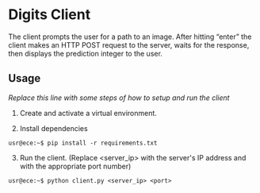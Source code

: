 # Digits Client

The client prompts the user for a path to an image. After hitting “enter” the client makes an HTTP POST request to the server, waits for the response, then displays the prediction integer to the user. 

## Usage

*Replace this line with some steps of how to setup and run the client*
1. Create and activate a virtual environment.
   
2. Install dependencies
```console
usr@ece:~$ pip install -r requirements.txt
```
3. Run the client. (Replace <server_ip> with the server's IP address and <port> with the appropriate port number)
```console
usr@ece:~$ python client.py <server_ip> <port>
```



